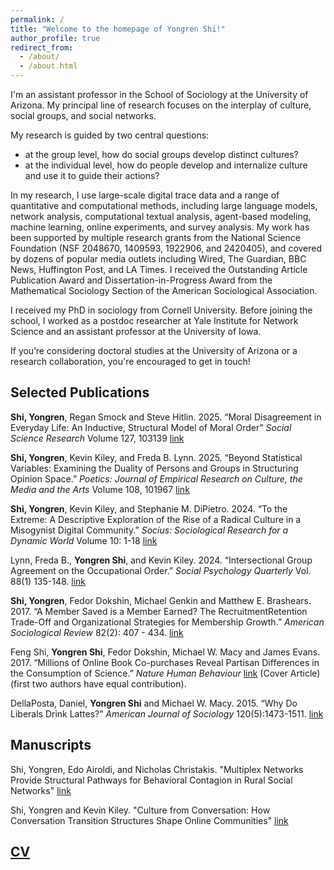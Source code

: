```yaml
---
permalink: /
title: "Welcome to the homepage of Yongren Shi!"
author_profile: true
redirect_from: 
  - /about/
  - /about.html
---
```



I'm an assistant professor in the School of Sociology at the University of Arizona. My principal line of research focuses on the interplay of culture, social groups, and social networks. 

My research is guided by two central questions: 
* at the group level, how do social groups develop distinct cultures?
* at the individual level, how do people develop and internalize culture and use it to guide their actions? 

In my research, I use large-scale digital trace data and a range of quantitative and computational methods, including large language models, network analysis, computational textual analysis, agent-based modeling, machine learning, online experiments, and survey analysis. My work has been supported by multiple research grants from the National Science Foundation (NSF 2048670, 1409593, 1922906, and 2420405), and covered by dozens of popular media outlets including Wired, The Guardian, BBC News, Huffington Post, and LA Times. I received the Outstanding Article Publication Award and Dissertation-in-Progress Award from the Mathematical Sociology Section of the American Sociological Association.

I received my PhD in sociology from Cornell University. Before joining the school, I worked as a postdoc researcher at Yale Institute for Network Science and an assistant professor at the University of Iowa.

If you’re considering doctoral studies at the University of Arizona or a research collaboration, you're encouraged to get in touch!

Selected Publications
------
**Shi, Yongren**, Regan Smock and Steve Hitlin. 2025. “Moral Disagreement in Everyday Life: An Inductive, Structural Model of Moral Order” *Social Science Research* Volume 127, 103139 [link](https://www.sciencedirect.com/science/article/abs/pii/S0049089X24001613)

**Shi, Yongren**, Kevin Kiley, and Freda B. Lynn. 2025. “Beyond Statistical Variables: Examining the Duality of Persons and Groups in Structuring Opinion Space.” *Poetics: Journal of Empirical Research on Culture, the Media and the Arts* Volume 108, 101967 [link](https://doi.org/10.1177/23780231241272681)

**Shi, Yongren**, Kevin Kiley, and Stephanie M. DiPietro. 2024. “To the Extreme: A Descriptive Exploration of the Rise of a Radical Culture in a Misogynist Digital Community.” *Socius: Sociological Research for a Dynamic World* Volume 10: 1-18 [link](https://doi.org/10.1177/23780231241272681)

Lynn, Freda B., **Yongren Shi**, and Kevin Kiley. 2024. “Intersectional Group Agreement on the Occupational Order.” *Social Psychology Quarterly* Vol. 88(1) 135-148. [link](https://doi.org/10.1177/01902725241256378)

**Shi, Yongren**, Fedor Dokshin, Michael Genkin and Matthew E. Brashears. 2017. “A Member Saved is a Member Earned? The RecruitmentRetention Trade-Off and Organizational Strategies for Membership Growth.” *American Sociological Review* 82(2): 407 - 434. [link](https://doi.org/10.1177/0003122417693616)

Feng Shi, **Yongren Shi**, Fedor Dokshin, Michael W. Macy and James Evans. 2017. “Millions of Online Book Co-purchases Reveal Partisan
Differences in the Consumption of Science.” *Nature Human Behaviour* [link](https://doi.org/10.1038/s41562-017-0079) (Cover Article) (first two authors have equal contribution).

DellaPosta, Daniel, **Yongren Shi** and Michael W. Macy. 2015. “Why Do Liberals Drink Lattes?” *American Journal of Sociology* 120(5):1473-1511. [link](https://doi.org/10.1086/681254)

Manuscripts
------
Shi, Yongren, Edo Airoldi, and Nicholas Christakis. "Multiplex Networks Provide Structural Pathways for Behavioral Contagion in Rural
Social Networks" [link](/paper_multiplexity/)

Shi, Yongren and Kevin Kiley. "Culture from Conversation: How Conversation Transition Structures Shape Online Communities" [link](https://yongrenshi.github.io/YongrenShi/publications/)

[CV](https://yongrenshi.github.io/YongrenShi/files/Shi_CV.pdf)
------
